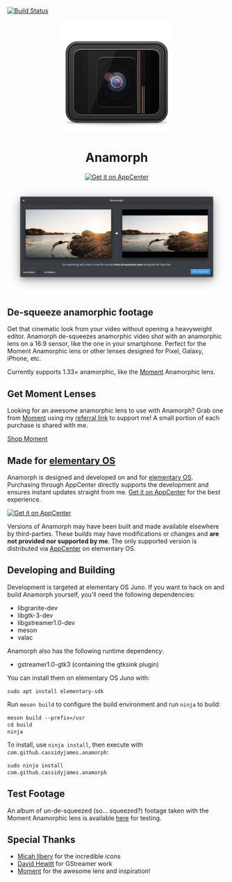 [![Build Status](https://travis-ci.com/cassidyjames/anamorph.svg?branch=master)](https://travis-ci.com/cassidyjames/anamorph)

<p align="center">
  <img src="data/icons/128.svg" alt="Icon" />
</p>
<h1 align="center">Anamorph</h1>
<p align="center">
  <a href="https://appcenter.elementary.io/com.github.cassidyjames.anamorph"><img src="https://appcenter.elementary.io/badge.svg" alt="Get it on AppCenter" /></a>
</p>

![Screenshot](data/screenshot.png)

## De-squeeze anamorphic footage

Get that cinematic look from your video without opening a heavyweight editor. Anamorph de-squeezes anamorphic video shot with an anamorphic lens on a 16:9 sensor, like the one in your smartphone. Perfect for the Moment Anamorphic lens or other lenses designed for Pixel, Galaxy, iPhone, etc.

Currently supports 1.33× anamorphic, like the [Moment] Anamorphic lens.

## Get Moment Lenses

Looking for an awesome anamorphic lens to use with Anamorph? Grab one from [Moment] using my [referral link][Moment] to support me! A small portion of each purchase is shared with me.

[Shop Moment][Moment]

## Made for [elementary OS]

Anamorph is designed and developed on and for [elementary OS]. Purchasing through AppCenter directly supports the development and ensures instant updates straight from me. [Get it on AppCenter][AppCenter] for the best experience.

[![Get it on AppCenter](https://appcenter.elementary.io/badge.svg)][AppCenter]

Versions of Anamorph may have been built and made available elsewhere by third-parties. These builds may have modifications or changes and **are not provided nor supported by me**. The only supported version is distributed via [AppCenter] on elementary OS.

## Developing and Building

Development is targeted at elementary OS Juno. If you want to hack on and build Anamorph yourself, you'll need the following dependencies:

* libgranite-dev
* libgtk-3-dev
* libgstreamer1.0-dev
* meson
* valac

Anamorph also has the following runtime dependency:

* gstreamer1.0-gtk3 (containing the gtksink plugin)

You can install them on elementary OS Juno with:

```shell
sudo apt install elementary-sdk
```

Run `meson build` to configure the build environment and run `ninja` to build:

```shell
meson build --prefix=/usr
cd build
ninja
```

To install, use `ninja install`, then execute with `com.github.cassidyjames.anamorph`:

```shell
sudo ninja install
com.github.cassidyjames.anamorph
```

## Test Footage

An album of un-de-squeezed (so… squeezed?) footage taken with the Moment Anamorphic lens is available [here](https://photos.app.goo.gl/nAtJjwVDEEQxRb1DA) for testing.

## Special Thanks

- [Micah Ilbery](https://github.com/micahilbery) for the incredible icons
- [David Hewitt](https://github.com/davidmhewitt) for GStreamer work
- [Moment] for the awesome lens and inspiration!

[Moment]: https://www.shopmoment.com/shop?tap_a=30146-d3ce98&tap_s=363496-01e37a&utm_medium=referral&utm_source=ambassador&utm_campaign=Moment%2BReferral%2BProgram&utm_content=cassidyblaede
[elementary OS]: https://elementary.io
[AppCenter]: https://appcenter.elementary.io/com.github.cassidyjames.anamorph
